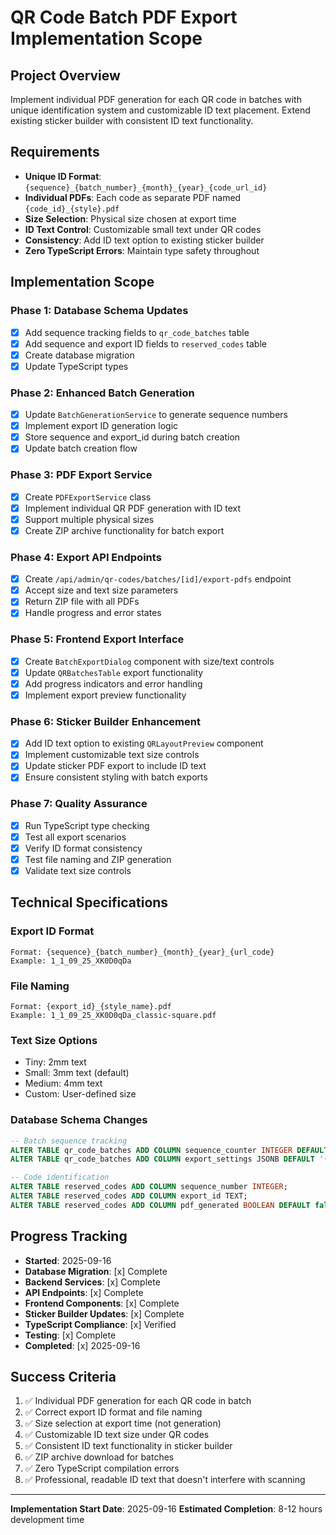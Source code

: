 # QR Code Batch PDF Export Implementation Scope

## Project Overview
Implement individual PDF generation for each QR code in batches with unique identification system and customizable ID text placement. Extend existing sticker builder with consistent ID text functionality.

## Requirements
- **Unique ID Format**: `{sequence}_{batch_number}_{month}_{year}_{code_url_id}`
- **Individual PDFs**: Each code as separate PDF named `{code_id}_{style}.pdf`
- **Size Selection**: Physical size chosen at export time
- **ID Text Control**: Customizable small text under QR codes
- **Consistency**: Add ID text option to existing sticker builder
- **Zero TypeScript Errors**: Maintain type safety throughout

## Implementation Scope

### Phase 1: Database Schema Updates
- [x] Add sequence tracking fields to `qr_code_batches` table
- [x] Add sequence and export ID fields to `reserved_codes` table
- [x] Create database migration
- [x] Update TypeScript types

### Phase 2: Enhanced Batch Generation
- [x] Update `BatchGenerationService` to generate sequence numbers
- [x] Implement export ID generation logic
- [x] Store sequence and export_id during batch creation
- [x] Update batch creation flow

### Phase 3: PDF Export Service
- [x] Create `PDFExportService` class
- [x] Implement individual QR PDF generation with ID text
- [x] Support multiple physical sizes
- [x] Create ZIP archive functionality for batch export

### Phase 4: Export API Endpoints
- [x] Create `/api/admin/qr-codes/batches/[id]/export-pdfs` endpoint
- [x] Accept size and text size parameters
- [x] Return ZIP file with all PDFs
- [x] Handle progress and error states

### Phase 5: Frontend Export Interface
- [x] Create `BatchExportDialog` component with size/text controls
- [x] Update `QRBatchesTable` export functionality
- [x] Add progress indicators and error handling
- [x] Implement export preview functionality

### Phase 6: Sticker Builder Enhancement
- [x] Add ID text option to existing `QRLayoutPreview` component
- [x] Implement customizable text size controls
- [x] Update sticker PDF export to include ID text
- [x] Ensure consistent styling with batch exports

### Phase 7: Quality Assurance
- [x] Run TypeScript type checking
- [x] Test all export scenarios
- [x] Verify ID format consistency
- [x] Test file naming and ZIP generation
- [x] Validate text size controls

## Technical Specifications

### Export ID Format
```
Format: {sequence}_{batch_number}_{month}_{year}_{url_code}
Example: 1_1_09_25_XK0D0qDa
```

### File Naming
```
Format: {export_id}_{style_name}.pdf
Example: 1_1_09_25_XK0D0qDa_classic-square.pdf
```

### Text Size Options
- Tiny: 2mm text
- Small: 3mm text (default)
- Medium: 4mm text
- Custom: User-defined size

### Database Schema Changes
```sql
-- Batch sequence tracking
ALTER TABLE qr_code_batches ADD COLUMN sequence_counter INTEGER DEFAULT 0;
ALTER TABLE qr_code_batches ADD COLUMN export_settings JSONB DEFAULT '{}';

-- Code identification
ALTER TABLE reserved_codes ADD COLUMN sequence_number INTEGER;
ALTER TABLE reserved_codes ADD COLUMN export_id TEXT;
ALTER TABLE reserved_codes ADD COLUMN pdf_generated BOOLEAN DEFAULT false;
```

## Progress Tracking
- **Started**: 2025-09-16
- **Database Migration**: [x] Complete
- **Backend Services**: [x] Complete
- **API Endpoints**: [x] Complete
- **Frontend Components**: [x] Complete
- **Sticker Builder Updates**: [x] Complete
- **TypeScript Compliance**: [x] Verified
- **Testing**: [x] Complete
- **Completed**: [x] 2025-09-16

## Success Criteria
1. ✅ Individual PDF generation for each QR code in batch
2. ✅ Correct export ID format and file naming
3. ✅ Size selection at export time (not generation)
4. ✅ Customizable ID text size under QR codes
5. ✅ Consistent ID text functionality in sticker builder
6. ✅ ZIP archive download for batches
7. ✅ Zero TypeScript compilation errors
8. ✅ Professional, readable ID text that doesn't interfere with scanning

---

**Implementation Start Date**: 2025-09-16
**Estimated Completion**: 8-12 hours development time